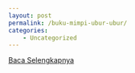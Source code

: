 ```yaml
---
layout: post
permalink: /buku-mimpi-ubur-ubur/
categories:
    - Uncategorized
---
```


[Baca Selengkapnya](/04)